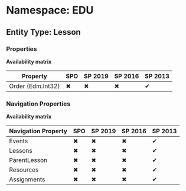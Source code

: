 # Namespace: EDU
## Entity Type: Lesson

### Properties

**Availability matrix**

Property | SPO | SP 2019 | SP 2016 | SP 2013
----------|-----|---------|---------|--------
Order (Edm.Int32) | ✖ | ✖ | ✖ | ✔

### Navigation Properties

**Availability matrix**

Navigation Property | SPO | SP 2019 | SP 2016 | SP 2013
----------|-----|---------|---------|--------
Events | ✖ | ✖ | ✖ | ✔
Lessons | ✖ | ✖ | ✖ | ✔
ParentLesson | ✖ | ✖ | ✖ | ✔
Resources | ✖ | ✖ | ✖ | ✔
Assignments | ✖ | ✖ | ✖ | ✔
